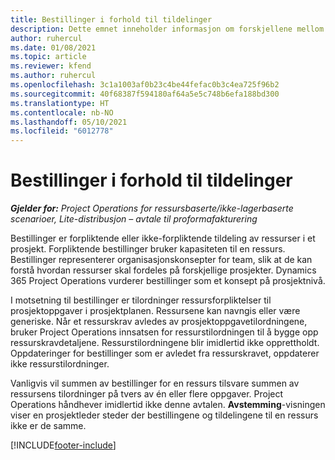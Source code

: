 ```yaml
---
title: Bestillinger i forhold til tildelinger
description: Dette emnet inneholder informasjon om forskjellene mellom ressursbestillinger og ressurstildelinger.
author: ruhercul
ms.date: 01/08/2021
ms.topic: article
ms.reviewer: kfend
ms.author: ruhercul
ms.openlocfilehash: 3c1a1003af0b23c4be44fefac0b3c4ea725f96b2
ms.sourcegitcommit: 40f68387f594180af64a5e5c748b6efa188bd300
ms.translationtype: HT
ms.contentlocale: nb-NO
ms.lasthandoff: 05/10/2021
ms.locfileid: "6012778"
---
```

# <a name="bookings-vs-assignments"></a>Bestillinger i forhold til tildelinger

_**Gjelder for:** Project Operations for ressursbaserte/ikke-lagerbaserte scenarioer, Lite-distribusjon – avtale til proformafakturering_

Bestillinger er forpliktende eller ikke-forpliktende tildeling av ressurser i et prosjekt. Forpliktende bestillinger bruker kapasiteten til en ressurs. Bestillinger representerer organisasjonskonsepter for team, slik at de kan forstå hvordan ressurser skal fordeles på forskjellige prosjekter. Dynamics 365 Project Operations vurderer bestillinger som et konsept på prosjektnivå. 

I motsetning til bestillinger er tilordninger ressursforpliktelser til prosjektoppgaver i prosjektplanen. Ressursene kan navngis eller være generiske.  Når et ressurskrav avledes av prosjektoppgavetilordningene, bruker Project Operations innsatsen for ressurstilordningen til å bygge opp ressurskravdetaljene. Ressurstilordningene blir imidlertid ikke opprettholdt. Oppdateringer for bestillinger som er avledet fra ressurskravet, oppdaterer ikke ressurstilordninger.

Vanligvis vil summen av bestillinger for en ressurs tilsvare summen av ressursens tilordninger på tvers av én eller flere oppgaver. Project Operations håndhever imidlertid ikke denne avtalen. **Avstemming**-visningen viser en prosjektleder steder der bestillingene og tildelingene til en ressurs ikke er de samme.




[!INCLUDE[footer-include](../includes/footer-banner.md)]